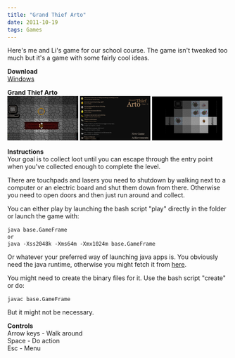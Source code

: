 ```yaml
---
title: "Grand Thief Arto"
date: 2011-10-19
tags: Games
---
```


Here's me and Li's game for our school course. The game isn't tweaked too much but it's a game with some fairly cool ideas.

**Download**  
[Windows](#)

**Grand Thief Arto**   
![](/images/games/arto1.png)
![](/images/games/arto2.png)
![](/images/games/arto3.png)

**Instructions**  
Your goal is to collect loot until you can escape through the entry point when you've collected enough to complete the level.

There are touchpads and lasers you need to shutdown by walking next to a computer or an electric board and shut them down from there. Otherwise you need to open doors and then just run around and collect.

You can either play by launching the bash script "play" directly in the folder or launch the game with:

    java base.GameFrame
    or
    java -Xss2048k -Xms64m -Xmx1024m base.GameFrame

Or whatever your preferred way of launching java apps is. You obviously need the java runtime, otherwise you might fetch it from [here](http://www.java.com/en/download/index.jsp).

You might need to create the binary files for it. Use the bash script "create" or do:

    javac base.GameFrame

But it might not be necessary.

**Controls**  
Arrow keys - Walk around  
Space - Do action  
Esc - Menu

